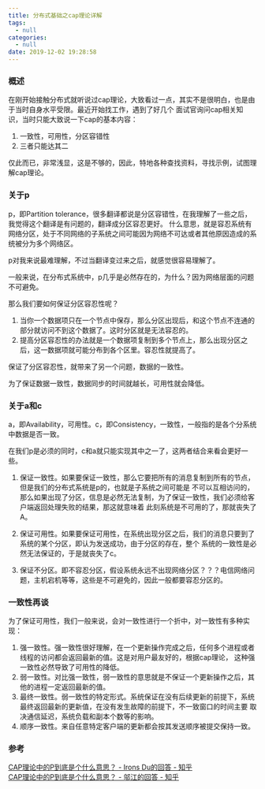 ```yaml
---
title: 分布式基础之cap理论详解
tags:
  - null
categories:
  - null
date: 2019-12-02 19:28:58
---
```


### 概述

在刚开始接触分布式就听说过cap理论，大致看过一点，其实不是很明白，也是由于当时自身水平受限。最近开始找工作，遇到了好几个
面试官询问cap相关知识，当时只能大致说一下cap的基本内容：
1. 一致性，可用性，分区容错性
2. 三者只能达其二

仅此而已，非常浅显，这是不够的，因此，特地各种查找资料，寻找示例，试图理解cap理论。

### 关于p

p，即Partition tolerance，很多翻译都说是分区容错性，在我理解了一些之后，我觉得这个翻译是有问题的，翻译成分区容忍更好。
什么意思，就是容忍系统有网络分区，处于不同网络的子系统之间可能因为网络不可达或者其他原因造成的系统被分为多个网络区。

p对我来说最难理解，不过当翻译变过来之后，就感觉很容易理解了。

一般来说，在分布式系统中，p几乎是必然存在的，为什么？因为网络层面的问题不可避免。

那么我们要如何保证分区容忍性呢？

1. 当你一个数据项只在一个节点中保存，那么分区出现后，和这个节点不连通的部分就访问不到这个数据了。这时分区就是无法容忍的。
2. 提高分区容忍性的办法就是一个数据项复制到多个节点上，那么出现分区之后，这一数据项就可能分布到各个区里。容忍性就提高了。

保证了分区容忍性，就带来了另一个问题，数据的一致性。

为了保证数据一致性，数据同步的时间就越长，可用性就会降低。


<!-- more -->


### 关于a和c

a，即Availability，可用性。c，即Consistency，一致性，一般指的是各个分系统中数据是否一致。

在我们p是必须的同时，c和a就只能实现其中之一了，这两者结合来看会更好一些。

1. 保证一致性。如果要保证一致性，那么它要把所有的消息复制到所有的节点，但是我们的分布式系统是p的，也就是子系统之间可能是
不可以互相访问的，那么如果出现了分区，信息是必然无法复制，为了保证一致性，我们必须给客户端返回处理失败的结果，那这就意味着
此刻系统是不可用的了，那就丧失了A。

2. 保证可用性。如果要保证可用性，在系统出现分区之后，我们的消息只要到了系统的某个分区，即认为发送成功，由于分区的存在，整个
系统的一致性是必然无法保证的，于是就丧失了c。

3. 保证不分区。即不容忍分区，假设系统永远不出现网络分区？？？电信网络问题，主机宕机等等，这些是不可避免的，因此一般都要容忍分区的。


### 一致性再谈

为了保证可用性，我们一般来说，会对一致性进行一个折中，对一致性有多种实现：


1. 强一致性。强一致性很好理解，在一个更新操作完成之后，任何多个进程或者线程的访问都会返回最新的值。这是对用户最友好的，根据cap理论，
这种强一致性必然导致了可用性的降低。
2. 弱一致性。对比强一致性，弱一致性的意思就是不保证一个更新操作之后，其他的进程一定返回最新的值。
3. 最终一致性。弱一致性的特定形式。系统保证在没有后续更新的前提下，系统最终返回最新的更新值，在没有发生故障的前提下，不一致窗口的时间主要
取决通信延迟，系统负载和副本个数等的影响。
4. 顺序一致性。来自任意特定客户端的更新都会按其发送顺序被提交保持一致。


### 参考

[CAP理论中的P到底是个什么意思？ - Irons Du的回答 - 知乎](https://www.zhihu.com/question/54105974/answer/138030946)  
[CAP理论中的P到底是个什么意思？ - 邬江的回答 - 知乎](https://www.zhihu.com/question/54105974/answer/139037688)


